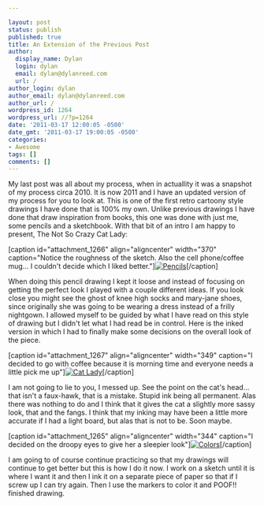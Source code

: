 ```yaml
---

layout: post
status: publish
published: true
title: An Extension of the Previous Post
author:
  display_name: Dylan
  login: dylan
  email: dylan@dylanreed.com
  url: /
author_login: dylan
author_email: dylan@dylanreed.com
author_url: /
wordpress_id: 1264
wordpress_url: //?p=1264
date: '2011-03-17 12:00:05 -0500'
date_gmt: '2011-03-17 19:00:05 -0500'
categories:
- Awesome
tags: []
comments: []
---
```


 

My last post was all about my process, when in actuallity it was a snapshot of my process circa 2010. It is now 2011 and I have an updated version of my process for you to look at. This is one of the first retro cartoony style drawings I have done that is 100% my own. Unlike previous drawings I have done that draw inspiration from books, this one was done with just me, some pencils and a sketchbook. With that bit of an intro I am happy to present, The Not So Crazy Cat Lady:

 

[caption id="attachment_1266" align="aligncenter" width="370" caption="Notice the roughness of the sketch. Also the cell phone/coffee mug... I couldn't decide which I liked better."][![][1]][2][/caption]

   [1]: /media/2011/03/Cat-Lady-2-617x1024.jpg (Pencils)
   [2]: /media/2011/03/Cat-Lady-2.jpeg

When doing this pencil drawing I kept it loose and instead of focusing on getting the perfect look I played with a couple different ideas. If you look close you might see the ghost of knee high socks and mary-jane shoes, since originally she was going to be wearing a dress instead of a frilly nightgown. I allowed myself to be guided by what I have read on this style of drawing but I didn't let what I had read be in control. Here is the inked version in which I had to finally make some decisions on the overall look of the piece.

 

[caption id="attachment_1267" align="aligncenter" width="349" caption="I decided to go with coffee because it is morning time and everyone needs a little pick me up"][![][3]][4][/caption]

   [3]: /media/2011/03/Cat-Lady-582x1024.jpg (Cat Lady)
   [4]: /media/2011/03/Cat-Lady.jpeg

I am not going to lie to you, I messed up. See the point on the cat's head... that isn't a faux-hawk, that is a mistake. Stupid ink being all permanent.  Alas there was nothing to do and I think that it gives the cat a slightly more sassy look, that and the fangs. I think that my inking may have been a little more accurate if I had a light board, but alas that is not to be. Soon maybe.

 

[caption id="attachment_1265" align="aligncenter" width="344" caption="I decided on the droopy eyes to give her a sleepier look"][![][5]][6][/caption]

   [5]: /media/2011/03/Cat-Lady-1-573x1024.jpg (Colors)
   [6]: /media/2011/03/Cat-Lady-1.jpeg

I am going to of course continue practicing so that my drawings will continue to get better but this is how I do it now. I work on a sketch until it is where I want it and then I ink it on a separate piece of paper so that if I screw up I can try again. Then I use the markers to color it and POOF!! finished drawing.
